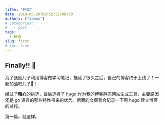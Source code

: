```yaml
---
title: "开篇"
date: 2018-05-20T09:52:51+08:00
authors: ["somax"]
# categories:
#   - post
tags:
  - 碎语
slug: first
# toc: true
---
```


## Finally!! 🎉

为了鼓励儿子利用博客做学习笔记，拖延了很久之后，自己的博客终于上线了！一起加油吧儿子💪！

经过了**精心**的挑选，最后选择了 [hugo](https://gohugo.io) 作为我的博客静态网站生成工具，主要原因还是 go 语言的那些特性带来的优势。后面的文章我会记录一下用 hugo 建立博客的过程。

第一篇，就这样。